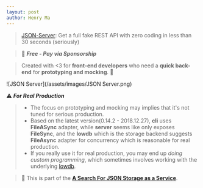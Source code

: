 ```yaml
---
layout: post
author: Henry Ma
---
```


> [JSON-Server](https://github.com/typicode/json-server): Get a full fake REST API with zero coding in less than 30 seconds (seriously)

> :seedling: **_Free - Pay via Sponsorship_**

> Created with <3 for __front-end developers__ who need a __quick back-end__ for __prototyping and mocking__. :rocket:

![JSON Server](/assets/images/JSON Server.png)

:warning: **_For Real Production_**
> * The focus on prototyping and mocking may implies that it's not tuned for serious production.
> * Based on the latest version(0.14.2 - 2018.12.27), __cli__ uses __FileASync__ adapter, while __server__ seems like only exposes __FileSync__, and the __lowdb__ which is the storage backend suggests __FileAsync__ adapter for concurrency which is reasonable for real production.
> * If you really use it for real production, you may end up *doing custom programming*, which sometimes involves working with the underlying [lowdb](https://github.com/typicode/lowdb).


> :whale: This is part of the [__A Search For JSON Storage as a Service__](/2019/01/23/A-Search-For-JSON-Storage-as-a-Service.html).